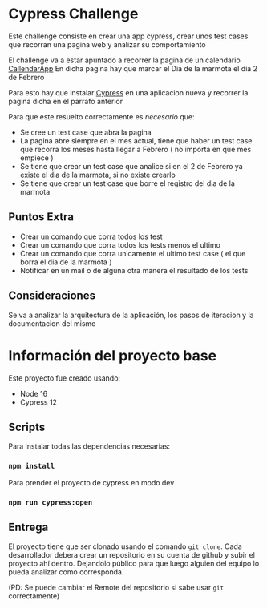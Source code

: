 # Cypress Challenge 
Este challenge consiste en crear una app cypress, crear unos test cases que recorran una pagina web y analizar su comportamiento

El challenge va a estar apuntado a recorrer la pagina de un calendario
 [CallendarApp](https://calendar-challenge-six.vercel.app/)
En dicha pagina hay que marcar el Dia de la marmota el dia 2 de Febrero

Para esto hay que instalar [Cypress](https://www.cypress.io/) en una aplicacion nueva y recorrer la pagina dicha en el parrafo anterior

Para que este resuelto correctamente es *necesario* que:
- Se cree un test case que abra la pagina
- La pagina abre siempre en el mes actual, tiene que haber un test case que recorra los meses hasta llegar a Febrero ( no importa en que mes empiece )
- Se tiene que crear un test case que analice si en el 2 de Febrero ya existe el dia de la marmota, si no existe crearlo
- Se tiene que crear un test case que borre el registro del dia de la marmota


## Puntos Extra

- Crear un comando que corra todos los test
- Crear un comando que corra todos los tests menos el ultimo
- Crear un comando que corra unicamente el ultimo test case ( el que borra el dia de la marmota )
- Notificar en un mail o de alguna otra manera el resultado de los tests

## Consideraciones

Se va a analizar la arquitectura de la aplicación, los pasos de iteracion y la documentacion del mismo


# Información del proyecto base

Este proyecto fue creado usando:
- Node 16
- Cypress 12

## Scripts

Para instalar todas las dependencias necesarias:
### `npm install`

Para prender el proyecto de cypress en modo dev
### `npm run cypress:open`

## Entrega
El proyecto tiene que ser clonado usando el comando `git clone`.
Cada desarrollador debera crear un repositorio en su cuenta de github y subir el proyecto ahí dentro.
Dejandolo público para que luego alguien del equipo lo pueda analizar como corresponda.

(PD: Se puede cambiar el Remote del repositorio si sabe usar `git` correctamente)

